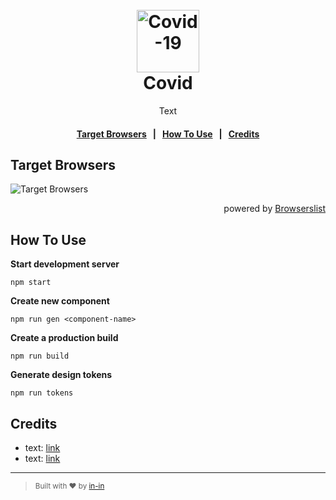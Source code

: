 <h1 align="center">
  <br>
  <a href="#"><img src="" alt="Covid-19" title="Covid-19" width="100" height="100"></a>
  <br>
  Covid
  <br>
</h1>

<p align="center">Text</p>

<h4 align="center">
	<a href="#target-browsers">Target Browsers</a>
	&nbsp;&nbsp;|&nbsp;&nbsp;
	<a href="#how-to-use">How To Use</a>
	&nbsp;&nbsp;|&nbsp;&nbsp;
	<a href="#credits">Credits</a>
</h4>

## Target Browsers

![Target Browsers](https://link.png "Target Browsers")


<p align="right">powered by <a href="https://browserl.ist/" title="Browserslist">Browserslist</a></p>

## How To Use

**Start development server**

```shell
npm start
```

**Create new component**

```shell
npm run gen <component-name>
```

**Create a production build**

```shell
npm run build
```

**Generate design tokens**

```shell
npm run tokens
```


## Credits

- text: [link](https://link)
- text: [link](https://link)
---

> <sub>Built with ❤︎ by <a href="https://github.com/in-in">in-in</a></sub>
